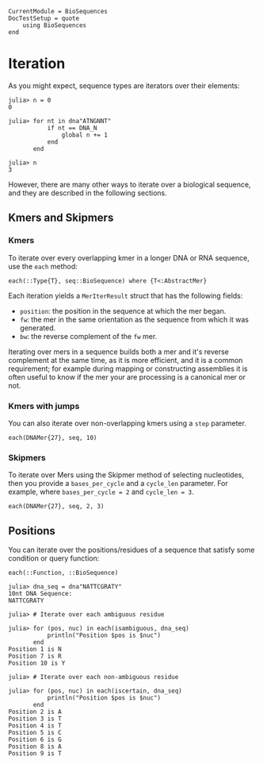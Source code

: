 ```@meta
CurrentModule = BioSequences
DocTestSetup = quote
    using BioSequences
end
```

# Iteration

As you might expect, sequence types are iterators over their elements:

```jldoctest
julia> n = 0
0

julia> for nt in dna"ATNGNNT"
           if nt == DNA_N
               global n += 1
           end
       end

julia> n
3

```

However, there are many other ways to iterate over a biological sequence, and
they are described in the following sections.

## Kmers and Skipmers

### Kmers

To iterate over every overlapping kmer in a longer DNA or RNA sequence, use the
`each` method:

```@docs
each(::Type{T}, seq::BioSequence) where {T<:AbstractMer}
```

Each iteration yields a `MerIterResult` struct that has the following fields:

- `position`: the position in the sequence at which the mer began.
- `fw`: the mer in the same orientation as the sequence from which it was generated.
- `bw`: the reverse complement of the `fw` mer.

Iterating over mers in a sequence builds both a mer and it's reverse complement
at the same time, as it is more efficient, and it is a common requirement; for
example during mapping or constructing assemblies it is often useful to know
if the mer your are processing is a canonical mer or not.

### Kmers with jumps

You can also iterate over non-overlapping kmers using a `step` parameter.

```jlcon
each(DNAMer{27}, seq, 10)
```

### Skipmers

To iterate over Mers using the Skipmer method of selecting nucleotides, then
you provide a `bases_per_cycle` and a `cycle_len` parameter. For example, where
`bases_per_cycle = 2` and `cycle_len = 3`.

```jlcon
each(DNAMer{27}, seq, 2, 3)
```

## Positions

You can iterate over the positions/residues of a sequence that satisfy some
condition or query function:

```@docs
each(::Function, ::BioSequence)
```

```jldoctest
julia> dna_seq = dna"NATTCGRATY"
10nt DNA Sequence:
NATTCGRATY

julia> # Iterate over each ambiguous residue

julia> for (pos, nuc) in each(isambiguous, dna_seq)
           println("Position $pos is $nuc")
       end
Position 1 is N
Position 7 is R
Position 10 is Y

julia> # Iterate over each non-ambiguous residue

julia> for (pos, nuc) in each(iscertain, dna_seq)
           println("Position $pos is $nuc")
       end
Position 2 is A
Position 3 is T
Position 4 is T
Position 5 is C
Position 6 is G
Position 8 is A
Position 9 is T

```

